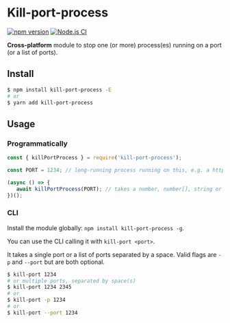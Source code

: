 # Kill-port-process

[![npm version](https://badge.fury.io/js/kill-port-process.svg)](https://badge.fury.io/js/kill-port-process)
[![Node.js CI](https://github.com/hilleer/kill-port-process/actions/workflows/node.js.yml/badge.svg?branch=main)](https://github.com/hilleer/kill-port-process/actions/workflows/node.js.yml)

**Cross-platform** module to stop one (or more) process(es) running on a port (or a list of ports).

## Install

```bash
$ npm install kill-port-process -E
# or
$ yarn add kill-port-process
```

## Usage

### Programmatically

```javascript
const { killPortProcess } = require('kill-port-process');

const PORT = 1234; // long-running process running on this, e.g. a http-server.

(async () => {
   await killPortProcess(PORT); // takes a number, number[], string or string[]
})();
```

### CLI

Install the module globally: `npm install kill-port-process -g`.

You can use the CLI calling it with `kill-port <port>`.

It takes a single port or a list of ports separated by a space. Valid flags are `-p` and `--port` but are both optional.

```bash
$ kill-port 1234
# or multiple ports, separated by space(s)
$ kill-port 1234 2345
# or
$ kill-port -p 1234
# or
$ kill-port --port 1234
```

